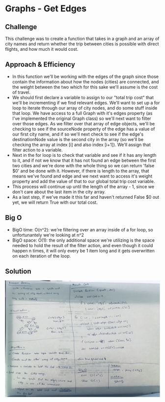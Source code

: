 # Graphs - Get Edges

## Challenge
This challenge was to create a function that takes in a graph and an array of city names and return whether the trip between cities is possible with direct flights, and how much it would cost.


## Approach & Efficiency
- In this function we'll be working with the edges of the graph since those contain the information about how the nodes (cities) are connected, and the weight between the two which for this sake we'll assume is the cost of travel.
- We should first declare a variable to assign to our "total trip cost" that we'll be incrementing if we find relevant edges. We'll want to set up a for loop to iterate through our array of city nodes, and do some stuff inside that loop. We have access to a full Graph with it's edges property (as I've implemented the original Graph class) so we'll next want to filter over those edges. As we filter over that array of edge objects, we'll be checking to see if the sourceNode property of the edge has a value of our first city name, and if so we'll next check to see if the edge's destinationNode value is the second city in the array (so we'll be checking the array at index [i] and also index [i+1]). We'll assign that filter action to a variable.
- Next in the for loop is to check that variable and see if it has any length to it, and if not we know that it has not found an edge between the first two cities and we're done with the whole thing so we can return 'false $0' and be done with it. However, if there is length to the array, that means we've found and edge and we next want to access it's weight property and add the value of that to our global total trip cost variable.
- This process will continue up until the length of the array - 1, since we don't care about the last item in the city array.
- As a last step, if we've made it this far and haven't returned False $0 out yet, we will return True with our total cost.

## Big O
- BigO time: O(n^2): we're filtering over an array inside of a for loop, so unfortunantely we're looking at n^2
- BigO space: O(1): the only additional space we're utilizing is the space needed to hold the result of the filter action, and even though it could happen n times, it will only every be 1 item long and it gets overwritten on each iteration of the loop.


## Solution
![](./whiteboard.jpg)
